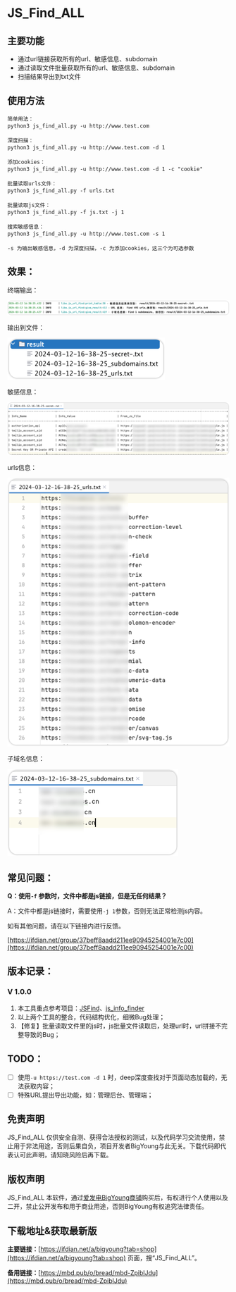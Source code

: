 # JS_Find_ALL

## 主要功能

- 通过url链接获取所有的url、敏感信息、subdomain
- 通过读取文件批量获取所有的url、敏感信息、subdomain
- 扫描结果导出到txt文件

## 使用方法

```shell
简单用法：
python3 js_find_all.py -u http://www.test.com

深度扫描：
python3 js_find_all.py -u http://www.test.com -d 1

添加cookies：
python3 js_find_all.py -u http://www.test.com -d 1 -c "cookie"

批量读取urls文件：
python3 js_find_all.py -f urls.txt

批量读取js文件：
python3 js_find_all.py -f js.txt -j 1

搜索敏感信息：
python3 js_find_all.py -u http://www.test.com -s 1

-s 为输出敏感信息，-d 为深度扫描，-c 为添加cookies，这三个为可选参数
```

## 效果：

终端输出：

![image.png](img/1.png)

输出到文件：

![image.png](img/2.png)

敏感信息：

![image.png](img/3.png)

urls信息：

![image.png](img/4.png)

子域名信息：

![image.png](img/5.png)

## 常见问题：

**Q：使用`-f` 参数时，文件中都是js链接，但是无任何结果？** 

A：文件中都是js链接时，需要使用`-j 1`参数，否则无法正常检测js内容。

如有其他问题，请在以下链接内进行反馈。

[https://ifdian.net/group/37beff8aadd211ee90945254001e7c00](https://ifdian.net/group/37beff8aadd211ee90945254001e7c00)

## 版本记录：

### V 1.0.0

1. 本工具重点参考项目：[JSFind](https://github.com/Threezh1/JSFinder/tree/master)、[js_info_finder](https://github.com/laohuan12138/js_info_finder)
2. 以上两个工具的整合，代码结构优化，细微Bug处理；
3. 【修复】批量读取文件里的js时，js批量文件读取后，处理url时，url拼接不完整导致的Bug；

## TODO：

- [ ]  使用`-u https://test.com -d 1` 时，deep深度查找对于页面动态加载的，无法获取内容；
- [ ]  特殊URL提出导出功能，如：管理后台、管理端；

## 免责声明

JS_Find_ALL 仅供安全自测、获得合法授权的测试，以及代码学习交流使用，禁止用于非法用途，否则后果自负，项目开发者BigYoung与此无关。下载代码即代表认可此声明，请知晓风险后再下载。

## 版权声明

JS_Find_ALL 本软件，通过[爱发电BigYoung商铺]([https://ifdian.net/a/bigyoung?tab=shop](https://ifdian.net/a/bigyoung?tab=shop))购买后，有权进行个人使用以及二开，禁止公开发布和用于商业用途，否则BigYoung有权追究法律责任。

## 下载地址&获取最新版

**主要链接：**[https://ifdian.net/a/bigyoung?tab=shop](https://ifdian.net/a/bigyoung?tab=shop) 页面，搜“JS_Find_ALL”。

**备用链接：**[https://mbd.pub/o/bread/mbd-ZpiblJdu](https://mbd.pub/o/bread/mbd-ZpiblJdu)
